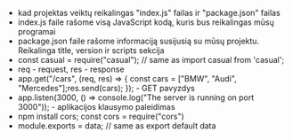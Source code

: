 - kad projektas veiktų reikalingas "index.js" failas ir "package.json" failas
- index.js faile rašome visą JavaScript kodą, kuris bus reikalingas mūsų programai
- package.json faile rašome informaciją susijusią su mūsų projektu. Reikalinga title, version ir scripts sekcija
- const casual = require("casual"); // same as import casual from 'casual';
- req - request, res - response
- app.get("/cars", (req, res) => { const cars = ["BMW", "Audi", "Mercedes"];res.send(cars); }); - GET pavyzdys
- app.listen(3000, () => console.log("The server is running on port 3000")); - aplikacijos klausymo paleidimas
- npm install cors; const cors = require("cors")
- module.exports = data; // same as export default data
